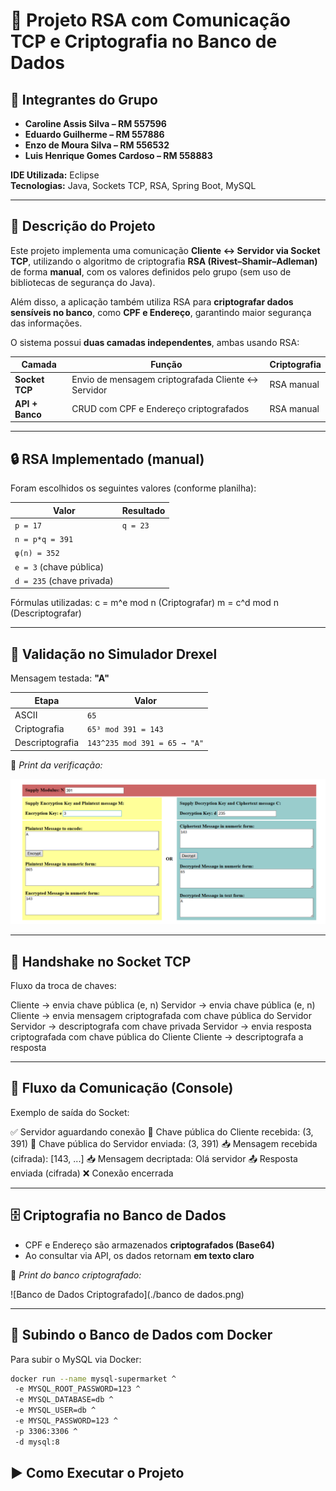 # 🔐 Projeto RSA com Comunicação TCP e Criptografia no Banco de Dados

## 👥 Integrantes do Grupo
- **Caroline Assis Silva – RM 557596**
- **Eduardo Guilherme – RM 557886**
- **Enzo de Moura Silva – RM 556532**
- **Luis Henrique Gomes Cardoso – RM 558883**

**IDE Utilizada:** Eclipse  
**Tecnologias:** Java, Sockets TCP, RSA, Spring Boot, MySQL

---

## 📝 **Descrição do Projeto**

Este projeto implementa uma comunicação **Cliente ↔ Servidor via Socket TCP**, utilizando o algoritmo de criptografia **RSA (Rivest–Shamir–Adleman)** de forma **manual**, com os valores definidos pelo grupo (sem uso de bibliotecas de segurança do Java).

Além disso, a aplicação também utiliza RSA para **criptografar dados sensíveis no banco**, como **CPF e Endereço**, garantindo maior segurança das informações.

O sistema possui **duas camadas independentes**, ambas usando RSA:

| Camada | Função | Criptografia |
|---------|---------|--------------|
| **Socket TCP** | Envio de mensagem criptografada Cliente ↔ Servidor | RSA manual |
| **API + Banco** | CRUD com CPF e Endereço criptografados | RSA manual |

---

## 🔒 **RSA Implementado (manual)**

Foram escolhidos os seguintes valores (conforme planilha):

| Valor | Resultado |
|--------|-----------|
| `p = 17` | `q = 23` |
| `n = p*q = 391` |
| `φ(n) = 352` |
| `e = 3` (chave pública) |
| `d = 235` (chave privada) |

Fórmulas utilizadas:
c = m^e mod n (Criptografar)
m = c^d mod n (Descriptografar)

---

## 🧪 **Validação no Simulador Drexel**

Mensagem testada: **"A"**

| Etapa | Valor |
|---------|--------|
| ASCII | `65` |
| Criptografia | `65³ mod 391 = 143` |
| Descriptografia | `143^235 mod 391 = 65 → "A"` |

📌 *Print da verificação:*

![Validação Drexel](./Dextel.png)

---

## 🔁 **Handshake no Socket TCP**

Fluxo da troca de chaves:

Cliente → envia chave pública (e, n)
Servidor → envia chave pública (e, n)
Cliente → envia mensagem criptografada com chave pública do Servidor
Servidor → descriptografa com chave privada
Servidor → envia resposta criptografada com chave pública do Cliente
Cliente → descriptografa a resposta

---

## 📩 **Fluxo da Comunicação (Console)**

Exemplo de saída do Socket:

✅ Servidor aguardando conexão
🔑 Chave pública do Cliente recebida: (3, 391)
🔑 Chave pública do Servidor enviada: (3, 391)
📥 Mensagem recebida (cifrada): [143, ...]
📥 Mensagem decriptada: Olá servidor
📤 Resposta enviada (cifrada)
❌ Conexão encerrada


---

## 🗄️ **Criptografia no Banco de Dados**

- CPF e Endereço são armazenados **criptografados (Base64)**
- Ao consultar via API, os dados retornam **em texto claro**

📌 *Print do banco criptografado:*

![Banco de Dados Criptografado](./banco de dados.png)

---

## 🐬 **Subindo o Banco de Dados com Docker**

Para subir o MySQL via Docker:

```bash
docker run --name mysql-supermarket ^
 -e MYSQL_ROOT_PASSWORD=123 ^
 -e MYSQL_DATABASE=db ^
 -e MYSQL_USER=db ^
 -e MYSQL_PASSWORD=123 ^
 -p 3306:3306 ^
 -d mysql:8
```

## ▶️ Como Executar o Projeto




